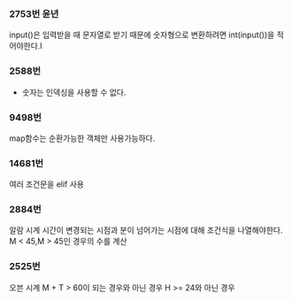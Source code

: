 ### **2753번 윤년**
input()은 입력받을 때 문자열로 받기 때문에 숫자형으로 변환하려면 
int(input())을 적어야한다.I
### **2588번**

 * 숫자는 인덱싱을 사용할 수 없다.

### **9498번**

map함수는 순환가능한 객체만 사용가능하다.


### **14681번**
여러 조건문을 elif 사용

### **2884번**
알람 시계
시간이 변경되는 시점과 분이 넘어가는 시점에 대해 조건식을 나열해야한다.
M < 45,M > 45인 경우의 수를 계산

### **2525번**
오븐 시계
M + T > 60이 되는 경우와 아닌 경우
H >= 24와 아닌 경우
